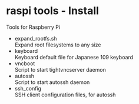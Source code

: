# raspi tools - Install

Tools for Raspberry Pi <br/>
- expand_rootfs.sh <br/>
  Expand root filesystems to any size <br/>
- keyboard <br/>
  Keyboard default file for Japanese 109 keyboard <br/>
- vncboot <br/>
  Script to start tightvncserver daemon <br/>
- autossh <br/>
  Script to start autossh daemon <br/>
- ssh_config <br/>
  SSH client configuration files, for autossh <br/>
